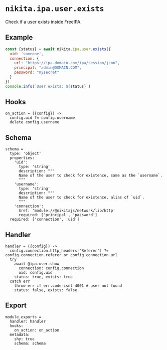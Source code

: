 
# `nikita.ipa.user.exists`

Check if a user exists inside FreeIPA.

## Example

```js
const {status} = await nikita.ipa.user.exists({
  uid: 'someone',
  connection: {
    url: "https://ipa.domain.com/ipa/session/json",
    principal: "admin@DOMAIN.COM",
    password: "mysecret"
  }
})
console.info(`User exists: ${status}`)
```

## Hooks

    on_action = ({config}) ->
      config.uid ?= config.username
      delete config.username

## Schema

    schema =
      type: 'object'
      properties:
        'uid':
          type: 'string'
          description: """
          Name of the user to check for existence, same as the `username`.
          """
        'username':
          type: 'string'
          description: """
          Name of the user to check for existence, alias of `uid`.
          """
        'connection':
          $ref: 'module://@nikitajs/network/lib/http'
          required: ['principal', 'password']
      required: ['connection', 'uid']

## Handler

    handler = ({config}) ->
      config.connection.http_headers['Referer'] ?= config.connection.referer or config.connection.url
      try
        await @ipa.user.show
          connection: config.connection
          uid: config.uid
        status: true, exists: true
      catch err
        throw err if err.code isnt 4001 # user not found
        status: false, exists: false

## Export

    module.exports =
      handler: handler
      hooks:
        on_action: on_action
      metadata:
        shy: true
        schema: schema
